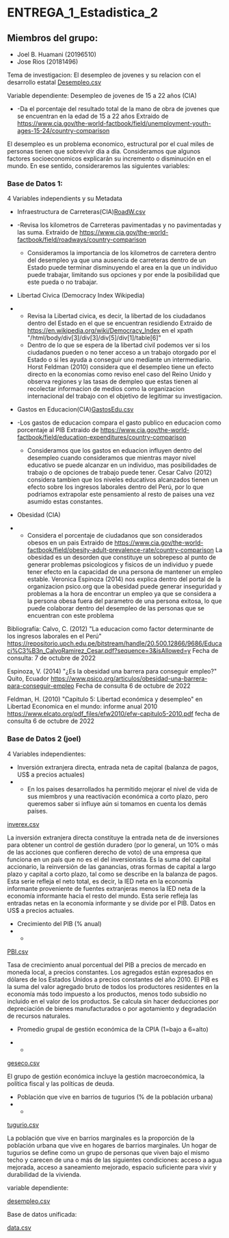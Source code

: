 # ENTREGA_1_Estadistica_2

## Miembros del grupo:
 + Joel B. Huamani (20196510)
 + Jose Rios (20181496)
 
Tema de investigacion: El desempleo de jovenes y su relacion con el desarrollo estatal [Desempleo.csv](https://github.com/20181496/Trabajo-final-Estadistica-2/files/9539852/Desempleo.csv)


Variable dependiente: Desempleo de jovenes de 15 a 22 años (CIA) 
 + -Da el porcentaje del resultado total de la mano de obra de jovenes que se encuentran en la edad de 15 a 22 años
  Extraido de https://www.cia.gov/the-world-factbook/field/unemployment-youth-ages-15-24/country-comparison

El desempleo es un problema economico, estructural por el cual miles de personas tienen que sobrevivir dia a dia. Consideramos que algunos factores socioeconomicos explicarán su incremento o disminución en el mundo. En ese sentido, consideraremos las siguientes variables:


### Base de Datos 1:

4 Variables independients y su Metadata
 + Infraestructura de Carreteras(CIA)[RoadW.csv](https://github.com/20181496/Trabajo-final-Estadistica-2/files/9539836/RoadW.csv)
 + -Revisa los kilometros de Carreteras pavimentadas y no pavimentadas y las suma.
   Extraido de https://www.cia.gov/the-world-factbook/field/roadways/country-comparison
   - Consideramos la importancia de los kilometros de carretera dentro del desempleo ya que una ausencia de carreteras dentro de un Estado puede terminar disminuyendo el area en la que un individuo puede trabajar, limitando sus opciones y por ende la posibilidad que este pueda o no trabajar.


 + Libertad Civica (Democracy Index Wikipedia)
 + - Revisa la Libertad civica, es decir, la libertad de los ciudadanos dentro del Estado en el que se encuentran residiendo
   Extraido de https://en.wikipedia.org/wiki/Democracy_Index en el xpath "/html/body/div[3]/div[3]/div[5]/div[1]/table[6]"
   - Dentro de lo que se espera de la libertad civil podemos ver si los ciudadanos pueden o no tener acceso a un trabajo otorgado por el Estado o si les ayuda a conseguir uno mediante un intermediario. Horst Feldman (2010) considera que el desempleo tiene un efecto directo en la economias como reviso enel caso del Reino Unido y observa regiones y las tasas de dempleo que estas tienen al recolectar informacion de medios como la organizacion internacional del trabajo con el objetivo de legitimar su investigacion.


 + Gastos en Educacion(CIA)[GastosEdu.csv](https://github.com/20181496/Trabajo-final-Estadistica-2/files/9539839/GastosEdu.csv)
 + -Los gastos de educacion compara el gasto publico en educacion como porcentaje al PIB
   Extraido de https://www.cia.gov/the-world-factbook/field/education-expenditures/country-comparison
    - Consideramos que los gastos en eduacion influyen dentro del desempleo cuando consideramos que mientras mayor nivel educativo se puede alcanzar en un individuo, mas posibilidades de trabajo o de opciones de trabajo puede tener. Cesar Calvo (2012) considera tambien que los niveles educativos alcanzados tienen un efecto sobre los ingresos laborales dentro del Perú, por lo que podriamos extrapolar este pensamiento al resto de paises una vez asumido estas constantes.
   
   
 + Obesidad (CIA)
 + - Considera el porcentaje de ciudadanos que son considerados obesos en un pais
   Extraido de https://www.cia.gov/the-world-factbook/field/obesity-adult-prevalence-rate/country-comparison
  La obesidad es un desorden que constituye un sobrepeso al punto de generar problemas psicologicos y fisicos de un individuo y puede tener efecto en la capacidad de una persona de mantener un empleo estable. Veronica Espinoza (2014) nos explica dentro del portal de la organizacion psico.org que la obesidad puede generar inseguridad y problemas a la hora de encontrar un empleo ya que se considera a la persona obesa fuera del parametro de una persona exitosa, lo que puede colaborar dentro del desempleo de las personas que se encuentran con este problema
   
   
Bibliografía:
Calvo, C. (2012) "La educacion como factor determinante de los ingresos laborales en el Perú"
https://repositorio.upch.edu.pe/bitstream/handle/20.500.12866/9686/Educaci%C3%B3n_CalvoRamirez_Cesar.pdf?sequence=3&isAllowed=y Fecha de consulta: 7 de octubre de 2022

Espinoza, V. (2014) "¿Es la obesidad una barrera para conseguir empleo?" Quito, Ecuador https://www.psico.org/articulos/obesidad-una-barrera-para-conseguir-empleo Fecha de consulta 6 de octubre de 2022

Feldman, H. (2010) "Capitulo 5: Libertad económica y desempleo" en Libertad Economica en el mundo: informe anual 2010
https://www.elcato.org/pdf_files/efw2010/efw-capitulo5-2010.pdf fecha de consulta 6 de octubre de 2022


### Base de Datos 2 (joel)

4 Variables independientes:

 + Inversión extranjera directa, entrada neta de capital (balanza de pagos, US$ a precios actuales)
 + - En los paises desarrollados ha permitido mejorar el nivel de vida de sus miembros y una reactivación económica a corto plazo, pero queremos saber si influye aún si tomamos en cuenta los demás países.


[inverex.csv](https://github.com/20181496/Trabajo-final-Estadistica-2/files/9737725/inverex.csv)

La inversión extranjera directa constituye la entrada neta de de inversiones para obtener un control de gestión duradero (por lo general, un 10% o más de las acciones que confieren derecho de voto) de una empresa que funciona en un país que no es el del inversionista. Es la suma del capital accionario, la reinversión de las ganancias, otras formas de capital a largo plazo y capital a corto plazo, tal como se describe en la balanza de pagos. Esta serie refleja el neto total, es decir, la IED neta en la economía informante proveniente de fuentes extranjeras menos la IED neta de la economía informante hacia el resto del mundo. Esta serie refleja las entradas netas en la economía informante y se divide por el PIB. Datos en US$ a precios actuales.


+ Crecimiento del PIB (% anual)
+ - 

[PBI.csv](https://github.com/20181496/Trabajo-final-Estadistica-2/files/9737728/PBI.csv)

Tasa de crecimiento anual porcentual del PIB a precios de mercado en moneda local, a precios constantes. Los agregados están expresados en dólares de los Estados Unidos a precios constantes del año 2010. El PIB es la suma del valor agregado bruto de todos los productores residentes en la economía más todo impuesto a los productos, menos todo subsidio no incluido en el valor de los productos. Se calcula sin hacer deducciones por depreciación de bienes manufacturados o por agotamiento y degradación de recursos naturales.



+ Promedio grupal de gestión económica de la CPIA (1=bajo a 6=alto)

+ - 


[geseco.csv](https://github.com/20181496/Trabajo-final-Estadistica-2/files/9737726/geseco.csv)

El grupo de gestión económica incluye la gestión macroeconómica, la política fiscal y las políticas de deuda.



+ Población que vive en barrios de tugurios (% de la población urbana)
+ - 

[tugurio.csv](https://github.com/20181496/Trabajo-final-Estadistica-2/files/9737723/tugurio.csv)


La población que vive en barrios marginales es la proporción de la población urbana que vive en hogares de barrios marginales. Un hogar de tugurios se define como un grupo de personas que viven bajo el mismo techo y carecen de una o más de las siguientes condiciones: acceso a agua mejorada, acceso a saneamiento mejorado, espacio suficiente para vivir y durabilidad de la vivienda. 


variable dependiente:

[desempleo.csv](https://github.com/20181496/Trabajo-final-Estadistica-2/files/9739394/desempleo.csv)


Base de datos unificada:

[data.csv](https://github.com/20181496/Trabajo-final-Estadistica-2/files/9739410/data.csv)




